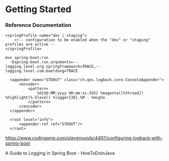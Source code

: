# Getting Started

### Reference Documentation

```
<springProfile name="dev | staging">
	<!-- configuration to be enabled when the "dev" or "staging" profiles are active --
</springProfile>
```

```
mvn spring-boot:run 
  -Dspring-boot.run.arguments=--logging.level.org.springframework=TRACE,--logging.level.com.baeldung=TRACE
  ```
  
  <?xml version="1.0" encoding="UTF-8"?>
  <configuration>
  
      <appender name="STDOUT" class="ch.qos.logback.core.ConsoleAppender">
          <encoder>
              <pattern>
                  %d{dd-MM-yyyy HH:mm:ss.SSS} %magenta([%thread]) %highlight(%-5level) %logger{36}.%M - %msg%n
              </pattern>
          </encoder>
      </appender>
  
      <root level="info">
          <appender-ref ref="STDOUT"/>
      </root>
  
  
  
  </configuration>
  
  
  https://www.codingame.com/playgrounds/4497/configuring-logback-with-spring-boot
  
  A Guide to Logging in Spring Boot - HowToDoInJava